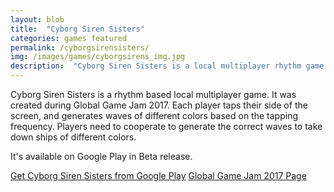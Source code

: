 ```yaml
---
layout: blob
title:  "Cyborg Siren Sisters"
categories: games featured
permalink: /cyborgsirensisters/
img: /images/games/cyborgsirens_img.jpg
description:  "Cyborg Siren Sisters is a local multiplayer rhythm game for two players."
---
```


Cyborg Siren Sisters is a rhythm based local multiplayer game. It was created during Global Game Jam 2017.
Each player taps their side of the screen, and generates waves of different colors based on the tapping frequency.
Players need to cooperate to generate the correct waves to take down ships of different colors.

It's available on Google Play in Beta release.

[Get Cyborg Siren Sisters from Google Play](https://play.google.com/store/apps/details?id=com.natalycreates.cyborgsirensisters)
[Global Game Jam 2017 Page](https://globalgamejam.org/2017/games/cyborg-siren-sisters)